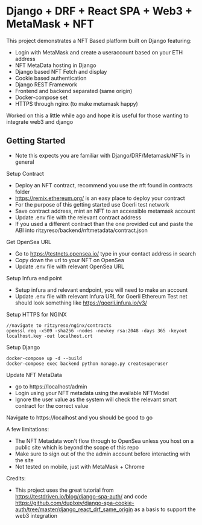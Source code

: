 # Django + DRF + React SPA + Web3 + MetaMask + NFT

This project demonstrates a NFT Based platform built on Django featuring:
- Login with MetaMask and create a useraccount based on your ETH address
- NFT MetaData hosting in Django
- Django based NFT Fetch and display
- Cookie based authentication
- Django REST Framework
- Frontend and backend separated (same origin)
- Docker-compose set
- HTTPS through nginx (to make metamask happy)

Worked on this a little while ago and hope it is useful for those wanting to integrate web3 and django

## Getting Started
- Note this expects you are familiar with Django/DRF/Metamask/NFTs in general


Setup Contract
- Deploy an NFT contract, recommend you use the nft found in contracts folder
- https://remix.ethereum.org/ is an easy place to deploy your contract
- For the purpose of this getting started use Goerli test network
- Save contract address, mint an NFT to an accessible metamask account
- Update .env file with the relevant contract address
- If you used a different contract than the one provided cut and paste the ABI into ritzyreso/backend/nftmetadata/contract.json

Get OpenSea URL
- Go to https://testnets.opensea.io/ type in your contact address in search
- Copy down the url to your NFT on OpenSea
- Update .env file with relevant OpenSea URL

Setup Infura end point
- Setup infura and relevant endpoint, you will need to make an account
- Update .env file with relevant Infura URL for Goerli Ethereum Test net should look something like https://goerli.infura.io/v3/<youpublickey>

Setup HTTPS for NGINX
```
//navigate to ritzyreso/nginx/contracts
openssl req -x509 -sha256 -nodes -newkey rsa:2048 -days 365 -keyout localhost.key -out localhost.crt
```

Setup Django
```
docker-compose up -d --build
docker-compose exec backend python manage.py createsuperuser
```

Update NFT MetaData
- go to https://localhost/admin
- Login using your NFT metadata using the available NFTModel
- Ignore the user value as the system will check the relevant smart contract for the correct value

Navigate to https://localhost and you should be good to go

A few limitations:
- The NFT Metadata won't flow through to OpenSea unless you host on a public site which is beyond the scope of this repo
- Make sure to sign out of the the admin account before interacting with the site
- Not tested on mobile, just with MetaMask + Chrome

Credits:
- This project uses the great tutorial from https://testdriven.io/blog/django-spa-auth/ and code https://github.com/duplxey/django-spa-cookie-auth/tree/master/django_react_drf_same_origin as a basis to support the web3 integration